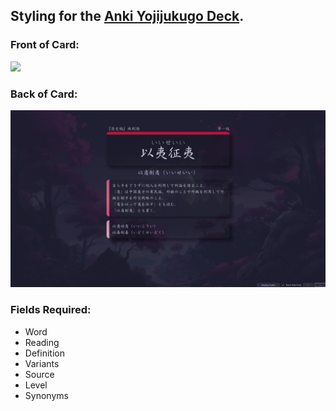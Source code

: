 ## Styling for the [Anki Yojijukugo Deck](https://ankiweb.net/shared/info/864055913).

### Front of Card:

![](front_example.png)

### Back of Card:

![](back_example.png)

### Fields Required:
- Word
- Reading
- Definition
- Variants
- Source
- Level
- Synonyms